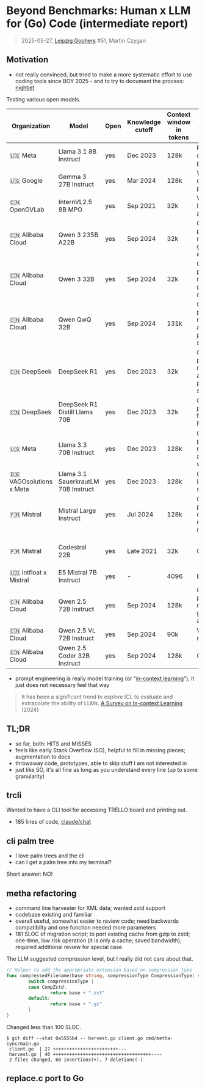 # Beyond Benchmarks: Human x LLM for (Go) Code (intermediate report)

> 2025-05-27, [Leipzig Gophers](https://golangleipzig.space) #51, Martin Czygan

## Motivation

* not really convinced, but tried to make a more systematic effort to use
  coding tools since BOY 2025 - and to try to document the process:
[nightjet](https://github.com/miku/nightjet)

Testing various open models.

| Organization                     | Model                               | Open | Knowledge cutoff | Context window in tokens | Advantages                                                        | Limitations                | Recommended settings                    |
|----------------------------------|-------------------------------------|------|------------------|--------------------------|-------------------------------------------------------------------|----------------------------|-----------------------------------------|
| 🇺🇸 Meta                        | Llama 3.1 8B Instruct               | yes  | Dec 2023         | 128k                     | Fastest overall performance                                       | -                          | default                                 |
| 🇺🇸 Google                      | Gemma 3 27B Instruct                | yes  | Mar 2024         | 128k                     | Vision, great overall performance                                 | -                          | default                                 |
| 🇨🇳 OpenGVLab                   | InternVL2.5 8B MPO                  | yes  | Sep 2021         | 32k                      | Vision, lightweight and fast                                      | -                          | default                                 |
| 🇨🇳 Alibaba Cloud               | Qwen 3 235B A22B                    | yes  | Sep 2024         | 32k                      | Great overall performance, multilingual, global affairs, logic    | -                          | default                                 |
| 🇨🇳 Alibaba Cloud               | Qwen 3 32B                          | yes  | Sep 2024         | 32k                      | Good overall performance, multilingual, global affairs, logic     | -                          | default                                 |
| 🇨🇳 Alibaba Cloud               | Qwen QwQ 32B                        | yes  | Sep 2024         | 131k                     | Good overall performance, reasoning and problem-solving           | Political bias             | default, temp=0.6, top_p=0.95           |
| 🇨🇳 DeepSeek                    | DeepSeek R1                         | yes  | Dec 2023         | 32k                      | Great overall performance, reasoning and problem-solving          | Censorship, political bias | default                                 |
| 🇨🇳 DeepSeek                    | DeepSeek R1 Distill Llama 70B       | yes  | Dec 2023         | 32k                      | Good overall performance, faster than R1                          | Censorship, political bias | default, temp=0.7, top_p=0.8            |
| 🇺🇸 Meta                        | Llama 3.3 70B Instruct              | yes  | Dec 2023         | 128k                     | Good overall performance, reasoning and creative writing          | -                          | default, temp=0.7, top_p=0.8            |
| 🇩🇪 VAGOsolutions x Meta        | Llama 3.1 SauerkrautLM 70B Instruct | yes  | Dec 2023         | 128k                     | German language skills                                            | -                          | default                                 |
| 🇫🇷 Mistral                     | Mistral Large Instruct              | yes  | Jul 2024         | 128k                     | Good overall performance, coding and multilingual reasoning       | -                          | default                                 |
| 🇫🇷 Mistral                     | Codestral 22B                       | yes  | Late 2021        | 32k                      | Coding tasks                                                      | -                          | temp=0.2, top_p=0.1, temp=0.6, top_p=0.7|
| 🇺🇸 intfloat x Mistral          | E5 Mistral 7B Instruct              | yes  | -                | 4096                     | Embeddings                                                        | API Only                   | -                                       |
| 🇨🇳 Alibaba Cloud               | Qwen 2.5 72B Instruct               | yes  | Sep 2024         | 128k                     | Good overall performance, multilingual, global affairs, logic     | -                          | default, temp=0.2, top_p=0.1            |
| 🇨🇳 Alibaba Cloud               | Qwen 2.5 VL 72B Instruct            | yes  | Sep 2024         | 90k                      | Vision, multilingual                                              | -                          | default                                 |
| 🇨🇳 Alibaba Cloud               | Qwen 2.5 Coder 32B Instruct         | yes  | Sep 2024         | 128k                     | Coding tasks                                                      | -                          | default, temp=0.2, top_p=0.1            |

* prompt engineering is really model training (or "[in-context learning](https://arxiv.org/pdf/2301.00234)"), it
  just does not necessary feel that way

> It has been a significant trend to explore ICL to evaluate and extrapolate
> the ability of LLMs. [A Survey on In-context
> Learning](https://arxiv.org/pdf/2301.00234) (2024)

## TL;DR

* so far, both: HITS and MISSES
* feels like early Stack Overflow (SO), helpful to fill in missing pieces; augmentation to docs
* throwaway code, prototypes, able to skip stuff I am not interested in
* just like SO, it's all fine as long as you understand every line (up to some granularity)

## trcli

Wanted to have a CLI tool for accessing TRELLO board and printing out.

* 185 lines of code, [claude/chat](https://claude.ai/chat/79da6368-24b9-4d17-bbf7-df57b0219b3b)

## cli palm tree

* I love palm trees and the cli
* can I get a palm tree into my terminal?

Short answer: NO!

## metha refactoring

* command line harvester for XML data; wanted zstd support
* codebase existing and familiar
* overall useful, somewhat easier to review code; need backwards compatibilty and one function needed more parameters
* 181 SLOC of migration script; to port existing cache from gzip to zstd; one-time, low risk operation (it is only a cache; saved bandwidth); required additional review for special case

The LLM suggested compression level, but I really did not care about that.

```go
// Helper to add the appropriate extension based on compression type
func compressedFilename(base string, compressionType CompressionType) string {
        switch compressionType {
        case CompZstd:
                return base + ".zst"
        default:
                return base + ".gz"
        }
}
```

Changed less than 100 SLOC.


```
$ git diff --stat 0a5555b4 -- harvest.go client.go cmd/metha-sync/main.go
 client.go  | 27 ++++++++++++++++++++++++---
 harvest.go | 40 ++++++++++++++++++++++++++++++++++++----
 2 files changed, 60 insertions(+), 7 deletions(-)
```

## replace.c port to Go

